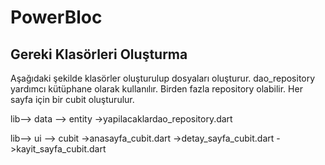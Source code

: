 # PowerBloc
## Gereki Klasörleri Oluşturma
Aşağıdaki şekilde klasörler oluşturulup dosyaları oluşturur. dao_repository yardımcı kütüphane olarak kullanılır. Birden fazla repository olabilir. Her sayfa için bir cubit oluşturulur.

lib--> data --> entity ->yapilacaklardao_repository.dart
   
lib--> ui --> cubit ->anasayfa_cubit.dart
                    ->detay_sayfa_cubit.dart
                    ->kayit_sayfa_cubit.dart
